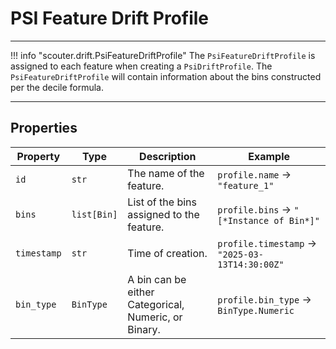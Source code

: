 # PSI Feature Drift Profile

---

!!! info "scouter.drift.PsiFeatureDriftProfile"
The `PsiFeatureDriftProfile` is assigned to each feature when creating a `PsiDriftProfile`. The `PsiFeatureDriftProfile` will contain information about the bins constructed per the decile formula.

---


## Properties


| Property    | Type        | Description                                          | Example                                  |
|-------------|-------------|------------------------------------------------------|------------------------------------------|
| `id`        | `str`       | The name of the feature.                             | `profile.name` → `"feature_1"`           |
| `bins`      | `list[Bin]` | List of the bins assigned to the feature.            | `profile.bins` → `"[*Instance of Bin*]"` |
| `timestamp` | `str`       | Time of creation.                                    | `profile.timestamp` → `"2025-03-13T14:30:00Z"`                |
| `bin_type`  | `BinType`       | A bin can be either Categorical, Numeric, or Binary. | `profile.bin_type` → `BinType.Numeric`                |